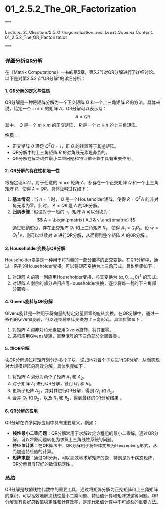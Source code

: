 # 01_2.5.2_The_QR_Factorization

"""

Lecture: 2._Chapters/2.5_Orthogonalization_and_Least_Squares
Content: 01_2.5.2_The_QR_Factorization

"""

### 详细分析QR分解

在《Matrix Computations》一书的第5章，第5.2节对QR分解进行了详细讨论。以下是对第2.5.2节“QR分解”的详细分析：

#### 1. QR分解的定义与性质

QR分解是一种将矩阵分解为一个正交矩阵 $Q$ 和一个上三角矩阵 $R$ 的方法。具体来说，给定一个 $m \times n$ 的矩阵 $A$，QR分解可以表示为：
$$ A = QR $$
其中， $Q$ 是一个 $m \times m$ 的正交矩阵， $R$ 是一个 $m \times n$ 的上三角矩阵。

**性质**：
- 正交矩阵 $Q$ 满足 $Q^T Q = I$，即 $Q$ 的转置等于其逆矩阵。
- QR分解中的上三角矩阵 $R$ 的对角线元素是非负的。
- QR分解在解决线性最小二乘问题和特征值计算中具有重要作用  。

#### 2. QR分解的存在性和唯一性

根据定理5.2.1，对于任意的 $m \times n$ 矩阵 $A$，都存在一个正交矩阵 $Q$ 和一个上三角矩阵 $R$，使得 $A = QR$。具体证明过程如下：
1. **基本情况**：当 $n = 1$ 时， $Q$ 是一个Householder矩阵，使得 $R = Q^T A$ 的非对角元素为零。此时， $A = QR$ 是 $A$ 的QR分解。
2. **归纳步骤**：假设对于一般的 $n$，矩阵 $A$ 可以分块为：
$$ A = \begin{pmatrix} A_1 & v \end{pmatrix} $$
通过归纳假设，存在正交矩阵 $Q_1$ 和上三角矩阵 $R_1$，使得 $A_1 = Q_1 R_1$。设 $w = Q_1^T v$，则可以继续对 $w$ 进行QR分解，从而得到整个矩阵 $A$ 的QR分解 。

#### 3. Householder变换与QR分解

Householder变换是一种用于将向量的一部分置零的正交变换。在QR分解中，通过一系列的Householder变换，可以将矩阵变换为上三角形式。具体步骤如下：
1. 对矩阵 $A$ 的第一列应用Householder变换，将其变换为 $(\alpha, 0, \ldots, 0)^T$ 的形式。
2. 对矩阵 $A$ 剩余的部分递归应用Householder变换，逐步将每一列的下三角部分置零  。

#### 4. Givens旋转与QR分解

Givens旋转是一种用于将向量的特定分量置零的旋转变换。在QR分解中，通过一系列的Givens旋转，可以逐步将矩阵变换为上三角形式。具体步骤如下：
1. 对矩阵 $A$ 的非对角元素应用Givens旋转，将其置零。
2. 递归应用Givens旋转，直至矩阵的下三角部分全部置零  。

#### 5. 块QR分解

块QR分解通过将矩阵划分为多个子块，递归地对每个子块进行QR分解，从而实现对大规模矩阵的高效分解。具体步骤如下：
1. 将矩阵 $A$ 划分为两个子矩阵 $A_1$ 和 $A_2$。
2. 对子矩阵 $A_1$ 进行QR分解，得到 $Q_1$ 和 $R_1$。
3. 更新子矩阵 $A_2$，并对其进行QR分解，得到 $Q_2$ 和 $R_2$。
4. 合并 $Q_1$ 和 $Q_2$，以及 $R_1$ 和 $R_2$，得到最终的QR分解结果  。

#### 6. QR分解的应用

QR分解在许多实际应用中具有重要意义，例如：
- **线性最小二乘问题**：QR分解常用于求解过定方程组的最小二乘解，通过QR分解，可以将原问题转化为求解上三角线性系统的问题。
- **特征值计算**：在QR算法中，QR分解用于将矩阵变换为Hessenberg形式，从而加速特征值的计算。
- **矩阵求逆**：通过QR分解，可以高效地求解矩阵的逆，特别是对于病态矩阵，QR分解具有较好的数值稳定性  。

### 总结

QR分解是数值线性代数中的重要工具，通过将矩阵分解为正交矩阵和上三角矩阵的乘积，可以高效地解决线性最小二乘问题、特征值计算和矩阵求逆等问题。QR分解具有良好的数值稳定性和计算效率，是现代数值计算中不可或缺的重要方法。